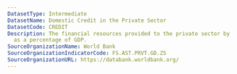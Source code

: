 ```yaml
---
DatasetType: Intermediate
DatasetName: Domestic Credit in the Private Sector
DatasetCode: CREDIT
Description: The financial resources provided to the private sector by financial corporations
  as a percentage of GDP.
SourceOrganizationName: World Bank
SourceOrganizationIndicatorCode: FS.AST.PRVT.GD.ZS
SourceOrganizationURL: https://databank.worldbank.org/
---
```


